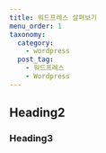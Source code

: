 ```yaml
---
title: 워드프레스 살펴보기
menu_order: 1
taxonomy:
  category: 
    - wordpress
  post_tag:
    - 워드프레스
    - Wordpress
---
```


## Heading2

### Heading3